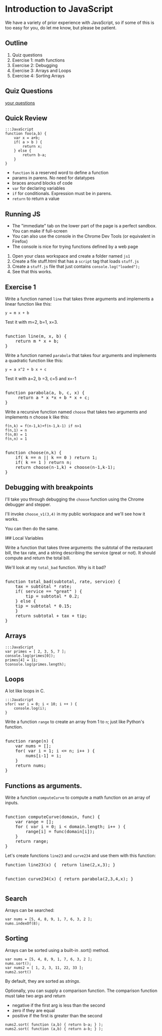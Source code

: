 # Introduction to JavaScript

We have a variety of prior experience with JavaScript, so if some of this is too easy for you, do let me know, but please be patient.

## Outline

1. Quiz questions
1. Exercise 1: math functions
1. Exercise 2: Debugging
1. Exercise 3: Arrays and Loops
1. Exercise 4: Sorting Arrays

## Quiz Questions

[your questions](../quizzes/quiz05.html)

## Quick Review

```
:::JavaScript
function foo(a,b) {
    var x = a+b;
    if( a > b ) {
        return x;
    } else {
        return b-a;
    }
}
```

* `function` is a reserved word to define a function
* params in parens. No need for datatypes
* braces around blocks of code
* `var` for declaring variables
* `if` for conditionals. Expression must be in parens.
* `return` to return a value

## Running JS

* The "immediate" tab on the lower part of the page is a perfect sandbox. You can make if full-screen
* You can also use the console in the Chrome Dev Tools (or equivalent in Firefox)
* The console is nice for trying functions defined by a web page

1. Open your class workspace and create a folder named `js1`
1. Create a file stuff.html that has a `script` tag that loads `stuff.js`
1. Create a `stuff.js` file that just contains `console.log("loaded");`
1. See that this works.

## Exercise 1

Write a function named `line` that takes three arguments and implements a linear function like this:

```
y = m x + b
```

Test it with m=2, b=1, x=3.

<div class="hidden_from_student">
<pre> 
function line(m, x, b) {
    return m * x + b;
}
</pre>
</div>

Write a function named `parabola` that takes four arguments and implements a quadratic function like this:

```
y = a x^2 + b x + c
```

Test it with a=2, b =3, c=5 and x=-1

<div class="hidden_from_student">
<pre> 
function parabola(a, b, c, x) {
     return a * x *x + b * x + c;
}
</pre>
</div>

Write a  recursive function named `choose` that takes two arguments and implements n choose k like this:

```
f(n,k) = f(n-1,k)+f(n-1,k-1) if n>1
f(n,1) = n
f(n,0) = 1
f(n,n) = 1
```

<div class="hidden_from_student"> 
<pre> 
function choose(n,k) {
    if( k == n || k == 0 ) return 1;
    if( k == 1 ) return n;
    return choose(n-1,k) + choose(n-1,k-1);
}
</pre>
</div>

## Debugging with breakpoints

I'll take you through debugging the `choose` function using the Chrome debugger and stepper.

I'll invoke `choose_v1(3,4)` in my public workspace and we'll see how it works.

You can then do the same.

l## Local Variables

Write a function that takes three arguments: the subtotal of the restaurant bill, the tax rate, and a string describing the service (great or not). It should compute and return the total bill.

We'll look at my `total_bad` function. Why is it bad?

<div class="hidden_from_student">
<pre> 
function total_bad(subtotal, rate, service) {
    tax = subtotal * rate;
    if( service == "great" ) {
        tip = subtotal * 0.2;
    } else {
	tip = subtotal * 0.15;
    }
    return subtotal + tax + tip;
}
</pre>
</div>

## Arrays

 ```
:::JavaScript
var primes = [ 2, 3, 5, 7 ];
console.log(primes[0]);
primes[4] = 11;
tconsole.log(primes.length);
```

## Loops

A lot like loops in C.

```
:::JavaScript
sfor( var i = 0; i < 10; i ++ ) {
    console.log(i);
}
```

Write a function `range` to create an array from 1 to `n`; just like
Python's function.

<div class="hidden_from_student">
<pre> 
function range(n) {
    var nums = [];
    for( var i = 1; i <= n; i++ ) {
        nums[i-1] = i;
    }
    return nums;
}
</pre>
</div>

## Functions as arguments.

Write a function `computeCurve` to compute a math function on an array of inputs.

<div class="hidden_from_student">
<pre> 
function computeCurve(domain, func) {
    var range = [];
    for ( var i = 0; i < domain.length; i++ ) {
        range[i] = func(domain[i]);
    }
    return range;
}
</pre>
</div>

Let's create functions `line23` and `curve234` and use them with this
function:

<div class="hidden_from_student">
<pre>
function line23(x) {  return line(2,x,3); }

function curve234(x) { return parabola(2,3,4,x); }
</pre>
</div>

## Search

Arrays can be searched:

```
var nums = [5, 4, 8, 9, 1, 7, 6, 3, 2 ];
nums.indexOf(8);
```

## Sorting

Arrays can be sorted using a built-in .sort() method.

```
var nums = [5, 4, 8, 9, 1, 7, 6, 3, 2 ];
nums.sort();
var nums2 = [ 1, 2, 3, 11, 22, 33 ];
nums2.sort()
```

By default, they are sorted as *strings*.

Optionally, you can supply a comparison function. The comparison
function must take two args and return

* negative if the first arg is less than the second
* zero if they are equal
* positive if the first is greater than the second

```
nums2.sort( function (a,b) { return b-a; } );
nums2.sort( function (a,b) { return a-b; } );
```




